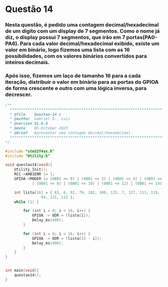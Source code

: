 # Questão 14

### Nesta questão, é pedido uma contagem decimal/hexadecimal de um dígito com um display de 7 segmentos. Como o nome já diz, o display possui 7 segmentos, que irão em 7 portas(PA0-PA6). Para cada valor decimal/hexadecimal exibido, existe um valor em binário, logo fizemos uma lista com as 16 possibilidades, com os valores binários convertidos para inteiros decimais.
#####
### Após isso, fizemos um laço de tamanho 16 para a cada iteração, distribuir o valor em binário para as portas do GPIOA de forma crescente e outro com uma lógica inversa, para decrescer.
```C
/**
  ******************************************************************************
  * @file    Questao-14.c 
  * @author  Gabriel D., Luiz
  * @version V1.0.0
  * @date    05-October-2023
  * @brief   Apresentar uma contagem decimal/hexadecimal.
  ******************************************************************************
*/

#include "stm32f4xx.h"
#include "Utility.h"

void questao14(void){
	Utility_Init();
	RCC->AHB1ENR |= 1;
	GPIOA->MODER |= (0B01 << 0) | (0B01 << 2) | (0B01 << 4) | (0B01 << 6)
			| (0B01 << 8) | (0B01 << 10) | (0B01 << 12) | (0B01 << 14);

	int lista[16] = { 63, 6, 91, 79, 102, 109, 125, 7, 127, 111, 119, 124, 57,
				94, 121, 113 };
	while (1) {

		for (int i = 0; i < 16; i++) {
			GPIOA -> ODR = (lista[i]);
			Delay_ms(400);
		}

		for (int i = 0; i < 16; i++) {
			GPIOA -> ODR = (lista[15 - i]);
			Delay_ms(400);
		}
	}
}


int main(void){
    questao14();
}
```
